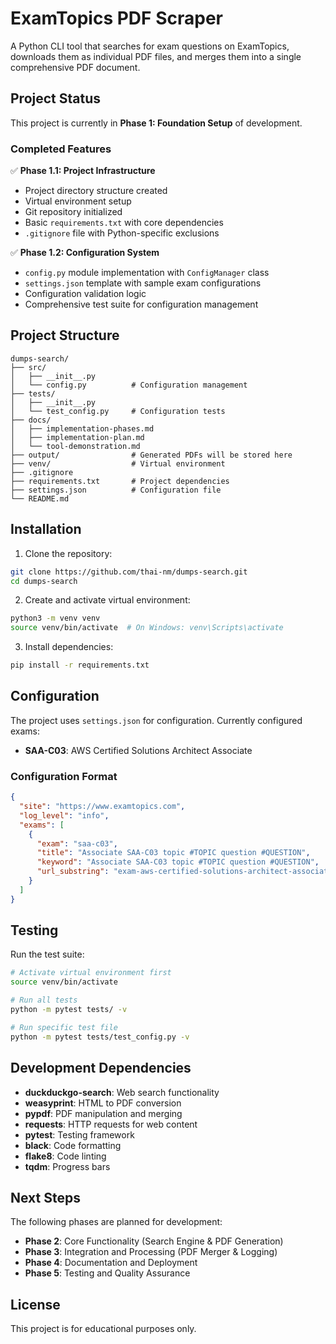 # ExamTopics PDF Scraper

A Python CLI tool that searches for exam questions on ExamTopics, downloads them as individual PDF files, and merges them into a single comprehensive PDF document.

## Project Status

This project is currently in **Phase 1: Foundation Setup** of development.

### Completed Features

✅ **Phase 1.1: Project Infrastructure**
- Project directory structure created
- Virtual environment setup
- Git repository initialized
- Basic `requirements.txt` with core dependencies
- `.gitignore` file with Python-specific exclusions

✅ **Phase 1.2: Configuration System**
- `config.py` module implementation with `ConfigManager` class
- `settings.json` template with sample exam configurations
- Configuration validation logic
- Comprehensive test suite for configuration management

## Project Structure

```
dumps-search/
├── src/
│   ├── __init__.py
│   └── config.py          # Configuration management
├── tests/
│   ├── __init__.py
│   └── test_config.py     # Configuration tests
├── docs/
│   ├── implementation-phases.md
│   ├── implementation-plan.md
│   └── tool-demonstration.md
├── output/                # Generated PDFs will be stored here
├── venv/                  # Virtual environment
├── .gitignore
├── requirements.txt       # Project dependencies
├── settings.json          # Configuration file
└── README.md
```

## Installation

1. Clone the repository:
```bash
git clone https://github.com/thai-nm/dumps-search.git
cd dumps-search
```

2. Create and activate virtual environment:
```bash
python3 -m venv venv
source venv/bin/activate  # On Windows: venv\Scripts\activate
```

3. Install dependencies:
```bash
pip install -r requirements.txt
```

## Configuration

The project uses `settings.json` for configuration. Currently configured exams:

- **SAA-C03**: AWS Certified Solutions Architect Associate

### Configuration Format

```json
{
  "site": "https://www.examtopics.com",
  "log_level": "info",
  "exams": [
    {
      "exam": "saa-c03",
      "title": "Associate SAA-C03 topic #TOPIC question #QUESTION",
      "keyword": "Associate SAA-C03 topic #TOPIC question #QUESTION",
      "url_substring": "exam-aws-certified-solutions-architect-associate-saa-c03"
    }
  ]
}
```

## Testing

Run the test suite:

```bash
# Activate virtual environment first
source venv/bin/activate

# Run all tests
python -m pytest tests/ -v

# Run specific test file
python -m pytest tests/test_config.py -v
```

## Development Dependencies

- **duckduckgo-search**: Web search functionality
- **weasyprint**: HTML to PDF conversion
- **pypdf**: PDF manipulation and merging
- **requests**: HTTP requests for web content
- **pytest**: Testing framework
- **black**: Code formatting
- **flake8**: Code linting
- **tqdm**: Progress bars

## Next Steps

The following phases are planned for development:

- **Phase 2**: Core Functionality (Search Engine & PDF Generation)
- **Phase 3**: Integration and Processing (PDF Merger & Logging)
- **Phase 4**: Documentation and Deployment
- **Phase 5**: Testing and Quality Assurance

## License

This project is for educational purposes only.
